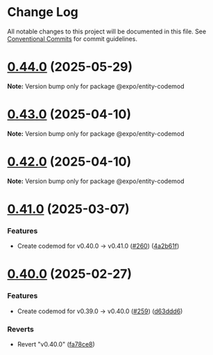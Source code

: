 # Change Log

All notable changes to this project will be documented in this file.
See [Conventional Commits](https://conventionalcommits.org) for commit guidelines.

# [0.44.0](https://github.com/expo/entity/compare/v0.43.0...v0.44.0) (2025-05-29)

**Note:** Version bump only for package @expo/entity-codemod





# [0.43.0](https://github.com/expo/entity/compare/v0.42.0...v0.43.0) (2025-04-10)

**Note:** Version bump only for package @expo/entity-codemod





# [0.42.0](https://github.com/expo/entity/compare/v0.41.0...v0.42.0) (2025-04-10)

**Note:** Version bump only for package @expo/entity-codemod





# [0.41.0](https://github.com/expo/entity/compare/v0.40.0...v0.41.0) (2025-03-07)


### Features

* Create codemod for v0.40.0 -> v0.41.0 ([#260](https://github.com/expo/entity/issues/260)) ([4a2b61f](https://github.com/expo/entity/commit/4a2b61f2bd8edfc19109ef4c8ac780eaf0f7795c))





# [0.40.0](https://github.com/expo/entity/compare/v0.39.0...v0.40.0) (2025-02-27)


### Features

* Create codemod for v0.39.0 -> v0.40.0 ([#259](https://github.com/expo/entity/issues/259)) ([d63ddd6](https://github.com/expo/entity/commit/d63ddd65997a441a914a71b158a111339970aeab))


### Reverts

* Revert "v0.40.0" ([fa78ce8](https://github.com/expo/entity/commit/fa78ce84e2f2eb8199e36fd51779fc68905001c0))
